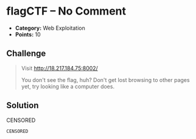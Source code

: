 # flagCTF – No Comment

* **Category:** Web Exploitation
* **Points:** 10

## Challenge

> Visit http://18.217.184.75:8002/
>
> You don't see the flag, huh? Don't get lost browsing to other pages yet, try looking like a computer does.

## Solution

CENSORED
```
CENSORED
```